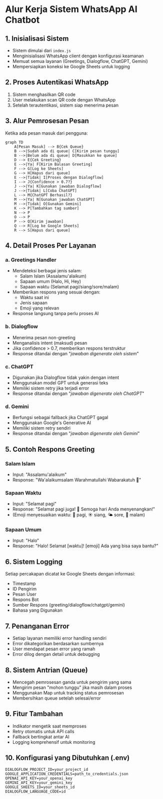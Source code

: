 # Alur Kerja Sistem WhatsApp AI Chatbot

## 1. Inisialisasi Sistem
- Sistem dimulai dari `index.js`
- Menginisialisasi WhatsApp client dengan konfigurasi keamanan
- Memuat semua layanan (Greetings, Dialogflow, ChatGPT, Gemini)
- Mempersiapkan koneksi ke Google Sheets untuk logging

## 2. Proses Autentikasi WhatsApp
1. Sistem menghasilkan QR code
2. User melakukan scan QR code dengan WhatsApp
3. Setelah terautentikasi, sistem siap menerima pesan

## 3. Alur Pemrosesan Pesan
Ketika ada pesan masuk dari pengguna:

```mermaid
graph TD
    A[Pesan Masuk] --> B{Cek Queue}
    B -->|Sudah ada di queue| C[Kirim pesan tunggu]
    B -->|Belum ada di queue| D[Masukkan ke queue]
    D --> E{Cek Greeting}
    E -->|Ya| F[Kirim Balasan Greeting]
    F --> G[Log ke Sheets]
    G --> H[Hapus dari queue]
    E -->|Tidak| I[Proses dengan Dialogflow]
    I --> J{Confidence > 0.7?}
    J -->|Ya| K[Gunakan jawaban Dialogflow]
    J -->|Tidak| L[Coba ChatGPT]
    L --> M{ChatGPT Berhasil?}
    M -->|Ya| N[Gunakan jawaban ChatGPT]
    M -->|Tidak| O[Gunakan Gemini]
    K --> P[Tambahkan tag sumber]
    N --> P
    O --> P
    P --> Q[Kirim jawaban]
    Q --> R[Log ke Google Sheets]
    R --> S[Hapus dari queue]
```

## 4. Detail Proses Per Layanan

### a. Greetings Handler
- Mendeteksi berbagai jenis salam:
  * Salam Islam (Assalamu'alaikum)
  * Sapaan umum (Halo, Hi, Hey)
  * Sapaan waktu (Selamat pagi/siang/sore/malam)
- Memberikan respons yang sesuai dengan:
  * Waktu saat ini
  * Jenis sapaan
  * Emoji yang relevan
- Response langsung tanpa perlu proses AI

### b. Dialogflow
- Menerima pesan non-greeting
- Menganalisis intent (maksud) pesan
- Jika confidence > 0.7, memberikan respons terstruktur
- Response ditandai dengan "_jawaban digenerate oleh sistem_"

### c. ChatGPT
- Digunakan jika Dialogflow tidak yakin dengan intent
- Menggunakan model GPT untuk generasi teks
- Memiliki sistem retry jika terjadi error
- Response ditandai dengan "_jawaban digenerate oleh ChatGPT_"

### d. Gemini
- Berfungsi sebagai fallback jika ChatGPT gagal
- Menggunakan Google's Generative AI
- Memiliki sistem retry sendiri
- Response ditandai dengan "_jawaban digenerate oleh Gemini_"

## 5. Contoh Respons Greeting

### Salam Islam
- Input: "Assalamu'alaikum"
- Response: "Wa'alaikumsalam Warahmatullahi Wabarakatuh 🙏"

### Sapaan Waktu
- Input: "Selamat pagi"
- Response: "Selamat pagi juga! 🌅 Semoga hari Anda menyenangkan!"
- (Emoji menyesuaikan waktu: 🌅 pagi, ☀️ siang, 🌤️ sore, 🌙 malam)

### Sapaan Umum
- Input: "Halo"
- Response: "Halo! Selamat [waktu]! [emoji] Ada yang bisa saya bantu?"

## 6. Sistem Logging
Setiap percakapan dicatat ke Google Sheets dengan informasi:
- Timestamp
- ID Pengirim
- Pesan User
- Respons Bot
- Sumber Respons (greeting/dialogflow/chatgpt/gemini)
- Bahasa yang Digunakan

## 7. Penanganan Error
- Setiap layanan memiliki error handling sendiri
- Error dikategorikan berdasarkan sumbernya
- User mendapat pesan error yang ramah
- Error dilog dengan detail untuk debugging

## 8. Sistem Antrian (Queue)
- Mencegah pemrosesan ganda untuk pengirim yang sama
- Mengirim pesan "mohon tunggu" jika masih dalam proses
- Menggunakan Map untuk tracking status pemrosesan
- Membersihkan queue setelah selesai/error

## 9. Fitur Tambahan
- Indikator mengetik saat memproses
- Retry otomatis untuk API calls
- Fallback bertingkat antar AI
- Logging komprehensif untuk monitoring

## 10. Konfigurasi yang Dibutuhkan (.env)
```
DIALOGFLOW_PROJECT_ID=your_project_id
GOOGLE_APPLICATION_CREDENTIALS=path_to_credentials.json
OPENAI_API_KEY=your_openai_key
GEMINI_API_KEY=your_gemini_key
GOOGLE_SHEETS_ID=your_sheets_id
DIALOGFLOW_LANGUAGE_CODE=id
